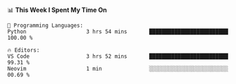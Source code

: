 <!--START_SECTION:waka-->
📊 **This Week I Spent My Time On** 

```text
💬 Programming Languages: 
Python                   3 hrs 54 mins       █████████████████████████   100.00 % 

🔥 Editors: 
VS Code                  3 hrs 52 mins       █████████████████████████   99.31 % 
Neovim                   1 min               ░░░░░░░░░░░░░░░░░░░░░░░░░   00.69 % 
```


<!--END_SECTION:waka-->